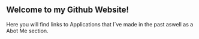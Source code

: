 
## Welcome to my Github Website!

Here you will find links to Applications that I´ve made in the past aswell as a Abot Me section.
